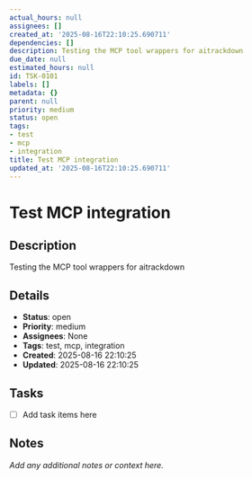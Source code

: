 ```yaml
---
actual_hours: null
assignees: []
created_at: '2025-08-16T22:10:25.690711'
dependencies: []
description: Testing the MCP tool wrappers for aitrackdown
due_date: null
estimated_hours: null
id: TSK-0101
labels: []
metadata: {}
parent: null
priority: medium
status: open
tags:
- test
- mcp
- integration
title: Test MCP integration
updated_at: '2025-08-16T22:10:25.690711'
---
```


# Test MCP integration

## Description
Testing the MCP tool wrappers for aitrackdown

## Details
- **Status**: open
- **Priority**: medium
- **Assignees**: None
- **Tags**: test, mcp, integration
- **Created**: 2025-08-16 22:10:25
- **Updated**: 2025-08-16 22:10:25

## Tasks
- [ ] Add task items here

## Notes
_Add any additional notes or context here._
